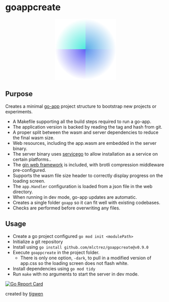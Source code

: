# goappcreate

<p align="center">
  <img width="192" height="192" src="https://github.com/mlctrez/goappcreate/blob/master/goapp/web/logo-192.png?raw=true">
</p>

## Purpose

Creates a minimal [go-app](https://go-app.dev/) project structure to bootstrap new projects or experiments.

* A Makefile supporting all the build steps required to run a go-app.
* The application version is backed by reading the tag and hash from git.
* A proper split between the wasm and server dependencies to reduce the final wasm size.
* Web resources, including the app.wasm are embedded in the server binary.
* The server binary uses [servicego](github.com/mlctrez/servicego) to allow installation as a service on
  certain platforms..
* The [gin web framework](https://github.com/gin-gonic/gin) is included, with brotli compression middleware
  pre-configured.
* Supports the wasm file size header to correctly display progress on the loading screen.
* The `app.Handler` configuration is loaded from a json file in the web directory.
* When running in dev mode, go-app updates are automatic.
* Creates a single folder `goapp` so it can fit well with existing codebases.
* Checks are performed before overwriting any files.

## Usage

* Create a go project configured `go mod init <modulePath>`
* Initialize a git repository
* Install using `go install github.com/mlctrez/goappcreate@v0.9.0`
* Execute `goappcreate` in the project folder.
  * There is only one option, `-dark`, to pull in a modified version of app.css so the loading screen does not flash white.
* Install dependencies using `go mod tidy`
* Run `make` with no arguments to start the server in dev mode.

[![Go Report Card](https://goreportcard.com/badge/github.com/mlctrez/goappcreate)](https://goreportcard.com/report/github.com/mlctrez/goappcreate)

created by [tigwen](https://github.com/mlctrez/tigwen)
